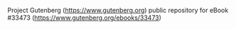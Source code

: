 Project Gutenberg (https://www.gutenberg.org) public repository for eBook #33473 (https://www.gutenberg.org/ebooks/33473)
